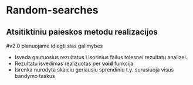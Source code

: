 Random-searches
===============

Atsitiktiniu paieskos metodu realizacijos
-------------------------------------------------
#v2.0 planuojame idiegti sias galimybes
 - Isveda gautuosius rezultatus i isorinius failus tolesnei rezultatu analizei.
 - Rezultatu isvedimas realizuotas per **void** funkcija
 - Isrenka nurodyta skaiciu geriausiu sprendiniu t.y. surusiuoja visus bandymo taskus
